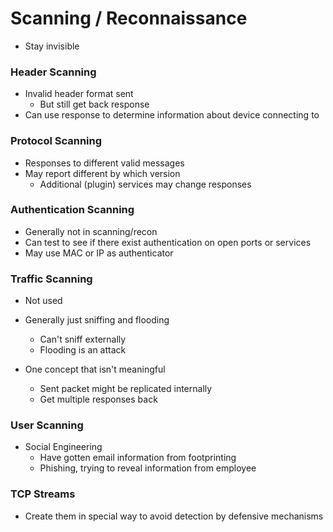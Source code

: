 
# Scanning / Reconnaissance

- Stay invisible

### Header Scanning
- Invalid header format sent
    - But still get back response
- Can use response to determine information about device connecting to

### Protocol Scanning
- Responses to different valid messages
- May report different by which version
    - Additional (plugin) services may change responses


### Authentication Scanning
- Generally not in scanning/recon
- Can test to see if there exist authentication on open ports or services
- May use MAC or IP as authenticator


### Traffic Scanning 
- Not used 
- Generally just sniffing and flooding 
    - Can't sniff externally
    - Flooding is an attack

- One concept that isn't meaningful
    - Sent packet might be replicated internally
    - Get multiple responses back

### User Scanning
- Social Engineering 
    - Have gotten email information from footprinting
    - Phishing, trying to reveal information from employee 

### TCP Streams
- Create them in special way to avoid detection by defensive mechanisms


